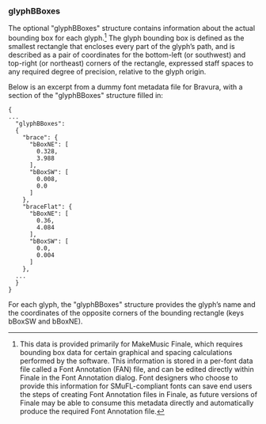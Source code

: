 ### glyphBBoxes

The optional "glyphBBoxes" structure contains information about the
actual bounding box for each glyph.[^13] The glyph bounding box is
defined as the smallest rectangle that encloses every part of the
glyph’s path, and is described as a pair of coordinates for the
bottom-left (or southwest) and top-right (or northeast) corners of the
rectangle, expressed staff spaces to any required degree of precision,
relative to the glyph origin.

Below is an excerpt from a dummy font metadata file for Bravura, with a
section of the "glyphBBoxes" structure filled in:

```
{
...
  "glyphBBoxes":
  {
    "brace": {
      "bBoxNE": [
        0.328,
        3.988
      ],
      "bBoxSW": [
        0.008,
        0.0
      ]
    },
    "braceFlat": {
      "bBoxNE": [
        0.36,
        4.084
      ],
      "bBoxSW": [
        0.0,
        0.004
      ]
    },
  ...
  }
}
```

For each glyph, the "glyphBBoxes" structure provides the glyph’s name
and the coordinates of the opposite corners of the bounding rectangle
(keys bBoxSW and bBoxNE).

[^13]: This data is provided primarily for MakeMusic Finale, which requires bounding box data for certain graphical and spacing calculations performed by the software. This information is stored in a per-font data file called a Font Annotation (FAN) file, and can be edited directly within Finale in the Font Annotation dialog. Font designers who choose to provide this information for SMuFL-compliant fonts can save end users the steps of creating Font Annotation files in Finale, as future versions of Finale may be able to consume this metadata directly and automatically produce the required Font Annotation file.

